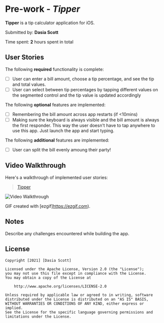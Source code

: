 # Pre-work - *Tipper*

**Tipper** is a tip calculator application for iOS.

Submitted by: **Dasia Scott**

Time spent: **2** hours spent in total

## User Stories

The following **required** functionality is complete:

* [ ] User can enter a bill amount, choose a tip percentage, and see the tip and total values.
* [ ] User can select between tip percentages by tapping different values on the segmented control and the tip value is updated accordingly

The following **optional** features are implemented:

* [ ] Remembering the bill amount across app restarts (if <10mins)
* [ ] Making sure the keyboard is always visible and the bill amount is always the first responder. This way the user doesn't have to tap anywhere to use this app. Just launch the app and start typing.

The following **additional** features are implemented:

- [ ] User can split the bill evenly amoung their party!

## Video Walkthrough

Here's a walkthrough of implemented user stories:
<blockquote class="imgur-embed-pub" lang="en" data-id="a/iq0vCxD"  ><a href="//imgur.com/a/iq0vCxD">Tipper</a></blockquote><script async src="//s.imgur.com/min/embed.js" charset="utf-8"></script>

<img src='https://imgur.com/a/iq0vCxD.gif' title='Video Walkthrough' width='' alt='Video Walkthrough' />

GIF created with [ezgif]https://ezgif.com).

## Notes

Describe any challenges encountered while building the app.

## License

    Copyright [2021] [Dasia Scott]

    Licensed under the Apache License, Version 2.0 (the "License");
    you may not use this file except in compliance with the License.
    You may obtain a copy of the License at

        http://www.apache.org/licenses/LICENSE-2.0

    Unless required by applicable law or agreed to in writing, software
    distributed under the License is distributed on an "AS IS" BASIS,
    WITHOUT WARRANTIES OR CONDITIONS OF ANY KIND, either express or implied.
    See the License for the specific language governing permissions and
    limitations under the License.
